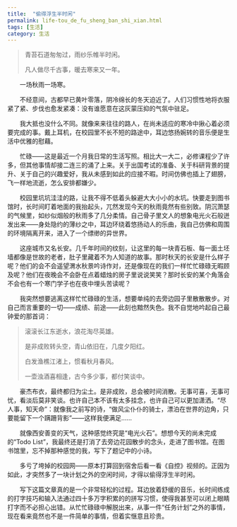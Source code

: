 ```yaml
---
title:  "偷得浮生半时闲"
permalink: life-tou_de_fu_sheng_ban_shi_xian.html
tags: [生活]
category: 生活
---
```

> 
> 青苔石道匆匆过，雨纱乐帷半时闲。
> 
> 凡人做尽千古事，暖去寒来又一年。

　　一场秋雨一场寒。

　　不经意间，古都早已黄叶零落，阴冷绵长的冬天迫近了。人们习惯性地将衣服紧了紧、步伐也愈发紧凑：没有谁愿意在这灰蒙压抑的气氛中驻足。

　　我大抵也没什么不同。就像来来往往的路人，在尚未适应的寒冷中揪心着必须要完成的事。戴上耳机，在校园里不长不短的路途中，耳边悠扬婉转的音乐便是生活中优雅的慰藉。

　　忙碌——这是最近一个月我日常的生活写照。相比大一大二，必修课程少了许多，但其他事情却接二连三的涌了上来。关于出国考试的准备、关于科研背景的提升、关于自己的兴趣爱好，我从未感到如此的应接不暇。时间仿佛也插上了翅膀，飞一样地流逝，怎么安排都嫌少。

　　校园里坑坑洼洼的路，让我不得不低着头躲避大大小小的水坑。快要走到图书馆时，长时间盯着地面的我抬起头，兀然发现今天的秋雨竟然有些别致。阴沉萧瑟的气候里，如纱似烟般的秋雨多了几分柔情。自己骨子里文人的想象电光火石般迸发出来——身处隐约的薄纱之中，耳边环绕着悠扬动人的乐曲，我自己仿佛和周围的环境隔离开来，进入了一个缥缈的异世界。

　　这座城市又名长安。几千年时间的纹刻，让这里的每一块青石板、每一面土坯墙都像是世故的老者，肚子里藏着不为人知道的故事。那时秋天的长安是什么样子呢？他们的会不会遥望渭水秋景吟诗作对，还是像现在的我们一样忙忙碌碌无暇顾及呢？他们在夜晚会不会卧在点着蜡烛的房子里说说笑笑？那时长安的某个角落会不会也有一个寒门学子也在夜中埋头苦读呢？

　　我突然想要逃离这样忙忙碌碌的生活，想要单纯的去旁边园子里散散散步。对自己而言重要的一切——成绩、前途——此刻也黯然失色。我不自觉地吟起自己最钟爱的那首词：

> 滚滚长江东逝水，浪花淘尽英雄。
> 
> 是非成败转头空，青山依旧在，几度夕阳红。
> 
> 白发渔樵江渚上，惯看秋月春风。
> 
> 一壶浊酒喜相逢，古今多少事，都付笑谈中。

　　豪杰布衣，最终都归为尘土。是非成败，总会被时间消散。无事可喜，无事可忧，看淡后莫非笑谈。也许自己本不该有太多挂念，也许自己可以更加潇洒。“尽人事，知天命”：就像我之前写的诗，“做风尘仆仆的骑士，漂泊在世界的边角，只要能留下一个蹒跚背影”——这样我便满足……

　　就像西安善变的天气，这种感觉终究是“电光火石”。想想今天的尚未完成的“Todo List”，我最终还是打消了去旁边花园散步的念头，走进了图书馆。在图书馆里，忘不掉那种感觉的我，写下了题记中的小诗。

　　多亏了垮掉的校园网——原本打算回到宿舍后看一看《自控》视频的。正因为如此，才突然多了一块计划之外的空闲时间，才得以偷得浮生半时闲。

　　写下这篇文章真的是一个非常轻松的过程。耳边放着舒缓的音乐，长时间练成的打字技巧和输入法通过四十多万字积累的的拼写习惯，使得我甚至可以闭上眼睛打字而不必担心出错。从忙忙碌碌中解脱出来，从事一件“任务计划”之外的事情，现在看来竟然也不是一件简单的事情，但着实惬意且珍贵。


